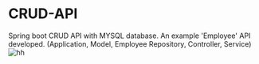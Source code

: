 # CRUD-API
Spring boot CRUD API with MYSQL database. An example 'Employee' API developed. (Application, Model, Employee Repository, Controller, Service)
![hh](https://github.com/MahadISL/CRUD-API/assets/89554232/c0c6b667-e4f1-4ec8-977b-1857a0c69f25)
